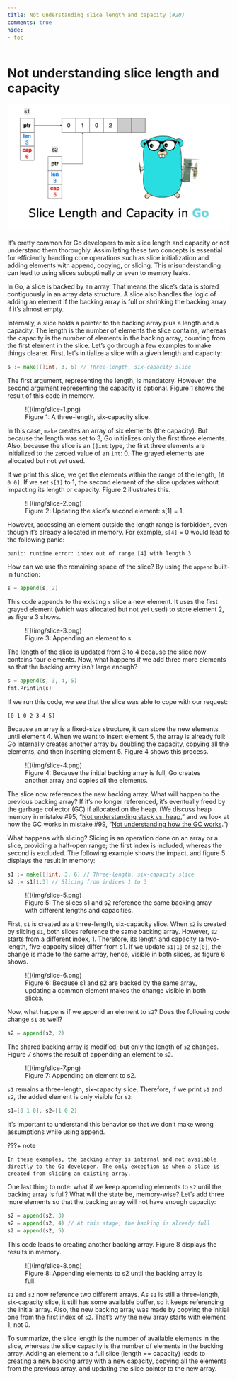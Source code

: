 ```yaml
---
title: Not understanding slice length and capacity (#20)
comments: true
hide:
- toc
---
```


# Not understanding slice length and capacity

![](img/20-slice.png)

It’s pretty common for Go developers to mix slice length and capacity or not understand them thoroughly. Assimilating these two concepts is essential for efficiently handling core operations such as slice initialization and adding elements with append, copying, or slicing. This misunderstanding can lead to using slices suboptimally or even to memory leaks.

In Go, a slice is backed by an array. That means the slice’s data is stored contiguously in an array data structure. A slice also handles the logic of adding an element if the backing array is full or shrinking the backing array if it’s almost empty.

Internally, a slice holds a pointer to the backing array plus a length and a capacity. The length is the number of elements the slice contains, whereas the capacity is the number of elements in the backing array, counting from the first element in the slice. Let’s go through a few examples to make things clearer. First, let’s initialize a slice with a given length and capacity:

```go
s := make([]int, 3, 6) // Three-length, six-capacity slice
```

The first argument, representing the length, is mandatory. However, the second argument representing the capacity is optional. Figure 1 shows the result of this code in memory.

<figure markdown>
  ![](img/slice-1.png)
  <figcaption>Figure 1: A three-length, six-capacity slice.</figcaption>
</figure>

In this case, `make` creates an array of six elements (the capacity). But because the length was set to 3, Go initializes only the first three elements. Also, because the slice is an `[]int` type, the first three elements are initialized to the zeroed value of an `int`: 0. The grayed elements are allocated but not yet used.

If we print this slice, we get the elements within the range of the length, `[0 0 0]`. If we set `s[1]` to 1, the second element of the slice updates without impacting its length or capacity. Figure 2 illustrates this.

<figure markdown>
  ![](img/slice-2.png)
  <figcaption>Figure 2: Updating the slice’s second element: s[1] = 1.</figcaption>
</figure>

However, accessing an element outside the length range is forbidden, even though it’s already allocated in memory. For example, `s[4]` = 0 would lead to the following panic:

```
panic: runtime error: index out of range [4] with length 3
```

How can we use the remaining space of the slice? By using the `append` built-in function:

```go
s = append(s, 2)
```

This code appends to the existing `s` slice a new element. It uses the first grayed element (which was allocated but not yet used) to store element 2, as figure 3 shows.

<figure markdown>
  ![](img/slice-3.png)
  <figcaption>Figure 3: Appending an element to s.</figcaption>
</figure>

The length of the slice is updated from 3 to 4 because the slice now contains four elements. Now, what happens if we add three more elements so that the backing array isn’t large enough?

```go
s = append(s, 3, 4, 5)
fmt.Println(s)
```

If we run this code, we see that the slice was able to cope with our request:

```
[0 1 0 2 3 4 5]
```

Because an array is a fixed-size structure, it can store the new elements until element 4. When we want to insert element 5, the array is already full: Go internally creates another array by doubling the capacity, copying all the elements, and then inserting element 5. Figure 4 shows this process.

<figure markdown>
  ![](img/slice-4.png)
  <figcaption>Figure 4: Because the initial backing array is full, Go creates another array and copies all the elements.</figcaption>
</figure>

The slice now references the new backing array. What will happen to the previous backing array? If it’s no longer referenced, it’s eventually freed by the garbage collector (GC) if allocated on the heap. (We discuss heap memory in mistake #95, “[Not understanding stack vs. heap](https://100go.co#not-understanding-stack-vs-heap-95),” and we look at how the GC works in mistake #99, “[Not understanding how the GC works](https://100go.co#not-understanding-how-the-gc-works-99).”)

What happens with slicing? Slicing is an operation done on an array or a slice, providing a half-open range; the first index is included, whereas the second is excluded. The following example shows the impact, and figure 5 displays the result in memory:

```go
s1 := make([]int, 3, 6) // Three-length, six-capacity slice
s2 := s1[1:3] // Slicing from indices 1 to 3
```

<figure markdown>
  ![](img/slice-5.png)
  <figcaption>Figure 5: The slices s1 and s2 reference the same backing array with different lengths and capacities.</figcaption>
</figure>

First, `s1` is created as a three-length, six-capacity slice. When `s2` is created by slicing `s1`, both slices reference the same backing array. However, `s2` starts from a different index, 1. Therefore, its length and capacity (a two-length, five-capacity slice) differ from s1. If we update `s1[1]` or `s2[0]`, the change is made to the same array, hence, visible in both slices, as figure 6 shows.

<figure markdown>
  ![](img/slice-6.png)
  <figcaption>Figure 6: Because s1 and s2 are backed by the same array, updating a common element makes the change visible in both slices.</figcaption>
</figure>

Now, what happens if we append an element to `s2`? Does the following code change `s1` as well?

```go
s2 = append(s2, 2)
```

The shared backing array is modified, but only the length of `s2` changes. Figure 7 shows the result of appending an element to `s2`.

<figure markdown>
  ![](img/slice-7.png)
  <figcaption>Figure 7: Appending an element to s2.</figcaption>
</figure>

`s1` remains a three-length, six-capacity slice. Therefore, if we print `s1` and `s2`, the added element is only visible for `s2`:

```go
s1=[0 1 0], s2=[1 0 2]
```

It’s important to understand this behavior so that we don’t make wrong assumptions while using append.

???+ note

    In these examples, the backing array is internal and not available directly to the Go developer. The only exception is when a slice is created from slicing an existing array.

One last thing to note: what if we keep appending elements to `s2` until the backing array is full? What will the state be, memory-wise? Let’s add three more elements so that the backing array will not have enough capacity:

```go
s2 = append(s2, 3)
s2 = append(s2, 4) // At this stage, the backing is already full
s2 = append(s2, 5)
```

This code leads to creating another backing array. Figure 8 displays the results in memory.

<figure markdown>
  ![](img/slice-8.png)
  <figcaption>Figure 8: Appending elements to s2 until the backing array is full.</figcaption>
</figure>

`s1` and `s2` now reference two different arrays. As `s1` is still a three-length, six-capacity slice, it still has some available buffer, so it keeps referencing the initial array. Also, the new backing array was made by copying the initial one from the first index of `s2`. That’s why the new array starts with element 1, not 0.

To summarize, the slice length is the number of available elements in the slice, whereas the slice capacity is the number of elements in the backing array. Adding an element to a full slice (length == capacity) leads to creating a new backing array with a new capacity, copying all the elements from the previous array, and updating the slice pointer to the new array.
